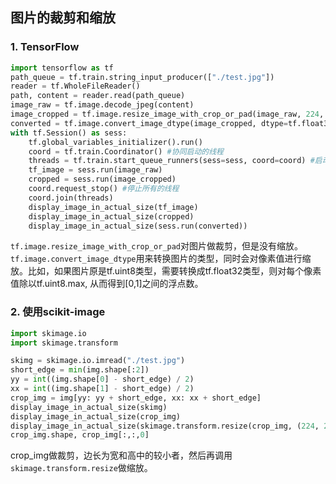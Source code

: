 ## 图片的裁剪和缩放
### 1. TensorFlow
```python
import tensorflow as tf
path_queue = tf.train.string_input_producer(["./test.jpg"])
reader = tf.WholeFileReader()
path, content = reader.read(path_queue)
image_raw = tf.image.decode_jpeg(content)
image_cropped = tf.image.resize_image_with_crop_or_pad(image_raw, 224, 224)
converted = tf.image.convert_image_dtype(image_cropped, dtype=tf.float32)
with tf.Session() as sess:
    tf.global_variables_initializer().run()
    coord = tf.train.Coordinator() #协同启动的线程
    threads = tf.train.start_queue_runners(sess=sess, coord=coord) #启动线程运行队列
    tf_image = sess.run(image_raw)
    cropped = sess.run(image_cropped)
    coord.request_stop() #停止所有的线程
    coord.join(threads)
    display_image_in_actual_size(tf_image)
    display_image_in_actual_size(cropped)
    display_image_in_actual_size(sess.run(converted))
```
`tf.image.resize_image_with_crop_or_pad`对图片做裁剪，但是没有缩放。`tf.image.convert_image_dtype`用来转换图片的类型，同时会对像素值进行缩放。比如，如果图片原是tf.uint8类型，需要转换成tf.float32类型，则对每个像素值除以tf.uint8.max, 从而得到[0,1]之间的浮点数。


### 2. 使用scikit-image
```python
import skimage.io
import skimage.transform

skimg = skimage.io.imread("./test.jpg")
short_edge = min(img.shape[:2])
yy = int((img.shape[0] - short_edge) / 2)
xx = int((img.shape[1] - short_edge) / 2)
crop_img = img[yy: yy + short_edge, xx: xx + short_edge]
display_image_in_actual_size(skimg)
display_image_in_actual_size(crop_img)
display_image_in_actual_size(skimage.transform.resize(crop_img, (224, 224), mode="reflect"))
crop_img.shape, crop_img[:,:,0]
```

crop_img做裁剪，边长为宽和高中的较小者，然后再调用`skimage.transform.resize`做缩放。
